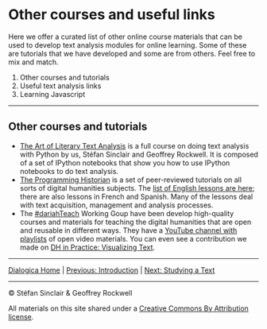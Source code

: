 # Other courses and useful links

Here we offer a curated list of other online course materials that can be used to develop text analysis modules for online learning. Some of these are tutorials that we have developed and some are from others. Feel free to mix and match.

1. Other courses and tutorials
1. Useful text analysis links
1. Learning Javascript

----
## Other courses and tutorials

* [The Art of Literary Text Analysis](https://github.com/sgsinclair/alta/blob/master/ipynb/ArtOfLiteraryTextAnalysis.ipynb) is a full course on doing text analysis with Python by us, Stéfan Sinclair and Geoffrey Rockwell. It is composed of a set of IPython notebooks that show you how to use IPython notebooks to do text analysis.
* [The Programming Historian](https://programminghistorian.org/) is a set of peer-reviewed tutorials on all sorts of digital humanities subjects. The [list of English lessons are here](https://programminghistorian.org/en/lessons/); there are also lessons in French and Spanish. Many of the lessons deal with text acquisition, management and analysis processes.
* The [#dariahTeach](https://teach.dariah.eu/) Working Goup have been develop high-quality courses and materials for teaching the digital humanities that are open and reusable in different ways. They have a [YouTube channel with playlists](https://www.youtube.com/channel/UCScSbG7XjiXbZVgilEp0Pkw/playlists) of open video materials. You can even see a contribution we made on [DH in Practice: Visualizing Text](https://www.youtube.com/watch?v=uamyLcWtECg).


----

[Dialogica Home](/index.md) | [Previous: Introduction](/intro.md) | [Next: Studying a Text](/study.md)

----

&copy; Stéfan Sinclair & Geoffrey Rockwell

All materials on this site shared under a [Creative Commons By Attribution license](https://creativecommons.org/licenses/by/4.0/).

